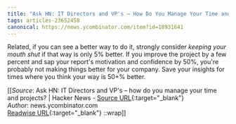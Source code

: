 ```yaml
---
title: "Ask HN: IT Directors and VP's – How Do You Manage Your Time and Projects? | Hacker News (463066919)"
tags: articles-23652458
canonical: https://news.ycombinator.com/item?id=18931641
---
```


Related, if you can see a better way to do it, strongly consider *keeping your mouth shut* if that way is only 5% better. If you improve the project by a few percent and sap your report's motivation and confidence by 50%, you're probably not making things better for your company. Save your insights for times where you think your way is 50+% better.


[[_Source_: Ask HN: IT Directors and VP's – how do you manage your time and projects? | Hacker News - [Source URL](https://news.ycombinator.com/item?id=18931641){:target="_blank"}<br>
_Author_: news.ycombinator.com<br>
[Readwise URL](https://readwise.io/open/463066919){:target="_blank"}
::wrap]]